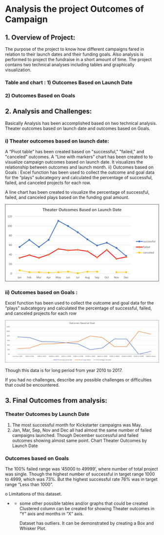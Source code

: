 # Analysis the project Outcomes of Campaign



  ## 1. Overview of Project: 
The purpose of the project to know how different campaigns fared in relation to their launch dates and their funding goals. Also analysis is performed to project the fundraise in a short amount of time.
 The project contains two technical analyses including tables and graphically visualization. 

### Table and chart : 1) Outcomes Based on Launch Date  
###  2) Outcomes Based on Goals

## 2. Analysis and Challenges: 
Basically Analysis has been accomplished based on two technical analysis. Theater outcomes based on launch date and outcomes based on Goals.

### i) Theater outcomes based on launch date:
A “Pivot table” has been created based on  "successful," "failed," and "canceled" outcomes. 
A “Line with markers” chart has been created to to visualize campaign outcomes based on launch date. It visualizes the relationship between outcomes and launch month.
ii)  Outcomes based on Goals :
Excel function has been used to collect the outcome and goal data for the “plays” subcategory and calculated the percentage of successful, failed, and canceled projects for each row.

A line chart has been created to visualize the percentage of successful, failed, and canceled plays based on the funding goal amount. 

![alt text](https://github.com/sharifbhuiyan/Kickstarter_analysis/blob/main/Resources/Theater_Outcomes_vs_Launch.png)


### ii)  Outcomes based on Goals :
Excel function has been used to collect the outcome and goal data for the “plays” subcategory and calculated the percentage of successful, failed, and canceled projects for each row

![alt text](https://github.com/sharifbhuiyan/Kickstarter_analysis/blob/main/Resources/Outcomes_vs_Goals.png)


Though this data is for long period from year 2010 to 2017. 

If you had no challenges, describe any possible challenges or difficulties that could be encountered.

## 3. Final Outcomes from analysis:
 
### Theater Outcomes by Launch Date
1)	The most successful month for Kickstarter campaigns was May.
2)	Jan, Mar, Sep, Nov and Dec all had almost the same number of failed campaigns launched. Though December successful and failed outcomes showing almost same point.
Chart Theater Outcomes by Launch Date


### Outcomes based on Goals
The 100% failed range was ‘45000 to 49999’, where number of total project was single. Though the highest number of successful in target range 1000 to 4999, which was 73%. But the highest successful rate 76% was in target range “Less than 1000”.  




o	Limitations of this dataset.


- - some other possible tables and/or graphs that could be created
      Clustered column can be created for showing Theater outcomes in “Y” axis and months in “X” axis. 

      Dataset has outliers. It can be demonstrated by creating a Box and Whisker Plot. 
